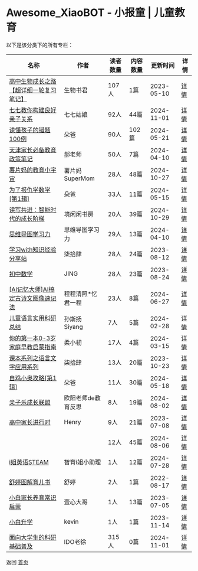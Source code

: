 # Awesome_XiaoBOT - 小报童 | 儿童教育

以下是该分类下的所有专栏：

| 名称 | 作者 | 读者数量 | 内容数量 | 更新时间 | 详情 |
|------|------|----------|----------|----------|------|
| [高中生物成长之路【超详细一轮复习笔记】](https://xiaobot.net/p/swsj001?refer=0b133df9-27dc-423b-8101-639049001c13) | 生物书君 | 107人 | 1篇 |  2023-05-10 | [详情](data/swsj001.md) |
| [七七教你构建良好亲子关系](https://xiaobot.net/p/77?refer=0b133df9-27dc-423b-8101-639049001c13) | 七七姑娘 | 92人 | 44篇 |  2024-11-01 | [详情](data/77.md) |
| [读懂孩子的错题100例](https://xiaobot.net/p/duoba101?refer=0b133df9-27dc-423b-8101-639049001c13) | 朵爸 | 90人 | 102篇 |  2024-05-21 | [详情](data/duoba101.md) |
| [天津家长必备教育政策笔记](https://xiaobot.net/p/shengxinjiaoyu?refer=0b133df9-27dc-423b-8101-639049001c13) | 郝老师 | 50人 | 7篇 |  2024-04-10 | [详情](data/shengxinjiaoyu.md) |
| [薯片妈的教育小宇宙](https://xiaobot.net/p/spmm2education?refer=0b133df9-27dc-423b-8101-639049001c13) | 薯片妈SuperMom | 28人 | 48篇 |  2024-10-27 | [详情](data/spmm2education.md) |
| [为了报仇学数学[第1辑]](https://xiaobot.net/p/duoba201?refer=0b133df9-27dc-423b-8101-639049001c13) | 朵爸 | 33人 | 11篇 |  2024-05-15 | [详情](data/duoba201.md) |
| [读写共进：智能时代的成长阶梯](https://xiaobot.net/p/DXGJ?refer=0b133df9-27dc-423b-8101-639049001c13) | 境闲闲书房 | 20人 | 39篇 |  2024-10-29 | [详情](data/DXGJ.md) |
| [思维导图学习力](https://xiaobot.net/p/swdtxxl?refer=0b133df9-27dc-423b-8101-639049001c13) | 思维导图学习力 | 29人 | 13篇 |  2024-04-10 | [详情](data/swdtxxl.md) |
| [学习with知识经验分享站](https://xiaobot.net/p/zhishi?refer=0b133df9-27dc-423b-8101-639049001c13) | 柒拾肆 | 28人 | 24篇 |  2023-08-12 | [详情](data/zhishi.md) |
| [初中数学](https://xiaobot.net/p/aitp?refer=0b133df9-27dc-423b-8101-639049001c13) | JING | 28人 | 23篇 |  2023-08-24 | [详情](data/aitp.md) |
| [[AI记忆大师]AI搞定古诗文图像速记法](https://xiaobot.net/p/20240408?refer=0b133df9-27dc-423b-8101-639049001c13) | 程程清照*忆君一程 | 23人 | 8篇 |  2024-06-27 | [详情](data/20240408.md) |
| [儿童语言实用科研总结](https://xiaobot.net/p/slpfrontier?refer=0b133df9-27dc-423b-8101-639049001c13) | 孙斯扬 Siyang | 7人 | 5篇 |  2024-02-28 | [详情](data/slpfrontier.md) |
| [你的第一本0-3岁家庭早教启蒙指南](https://xiaobot.net/p/efficientread?refer=0b133df9-27dc-423b-8101-639049001c13) | 柔小韧 | 17人 | 4篇 |  2024-03-15 | [详情](data/efficientread.md) |
| [课本系列之语言文字应用系列](https://xiaobot.net/p/0514?refer=0b133df9-27dc-423b-8101-639049001c13) | 柒拾肆 | 13人 | 20篇 |  2023-10-23 | [详情](data/0514.md) |
| [自鸡小奥攻略[第1辑]](https://xiaobot.net/p/duoba301?refer=0b133df9-27dc-423b-8101-639049001c13) | 朵爸 | 11人 | 30篇 |  2024-05-18 | [详情](data/duoba301.md) |
| [亲子乐成长联盟](https://xiaobot.net/p/oyy?refer=0b133df9-27dc-423b-8101-639049001c13) | 欧阳老师de教育反思 | 8人 | 19篇 |  2024-08-02 | [详情](data/oyy.md) |
| [高中家长进行时](https://xiaobot.net/p/Henry?refer=0b133df9-27dc-423b-8101-639049001c13) | Henry | 9人 | 21篇 |  2023-07-08 | [详情](data/Henry.md) |
| [](https://xiaobot.net/p/well715?refer=0b133df9-27dc-423b-8101-639049001c13) |  | 12人 | 45篇 |  2024-08-06 | [详情](data/well715.md) |
| [i姐英语STEAM](https://xiaobot.net/p/sisteri?refer=0b133df9-27dc-423b-8101-639049001c13) | 智育i姐小助理 | 1人 | 12篇 |  2024-07-28 | [详情](data/sisteri.md) |
| [舒婷图解育儿书](https://xiaobot.net/p/shuting01?refer=0b133df9-27dc-423b-8101-639049001c13) | 舒婷 | 2人 | 1篇 |  2022-08-17 | [详情](data/shuting01.md) |
| [小白家长养育常识启蒙](https://xiaobot.net/p/XBJZ01?refer=0b133df9-27dc-423b-8101-639049001c13) | 壹心大哥 | 1人 | 13篇 |  2023-07-05 | [详情](data/XBJZ01.md) |
| [小白升学](https://xiaobot.net/p/xbsx?refer=0b133df9-27dc-423b-8101-639049001c13) | kevin | 1人 | 1篇 |  2023-11-14 | [详情](data/xbsx.md) |
| [面向大学生的科研基础普及](https://xiaobot.net/p/keyan?refer=0b133df9-27dc-423b-8101-639049001c13) | IDO老徐 | 315人 | 0篇 |  2024-11-01 | [详情](data/keyan.md) |


返回 [首页](../README.md)
